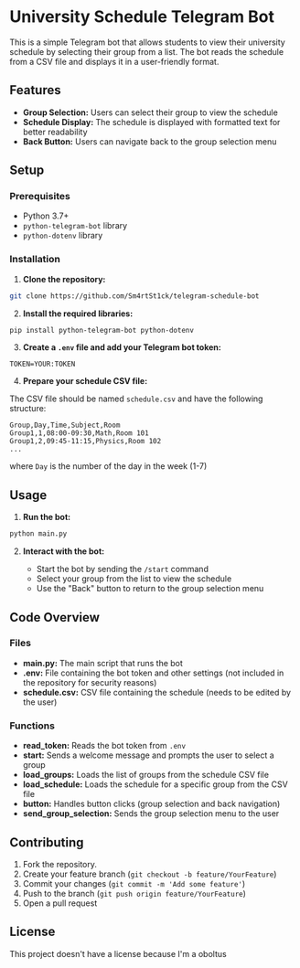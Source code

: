 # University Schedule Telegram Bot

This is a simple Telegram bot that allows students to view their university schedule by selecting their group from a list. The bot reads the schedule from a CSV file and displays it in a user-friendly format.

## Features

- **Group Selection:** Users can select their group to view the schedule
- **Schedule Display:** The schedule is displayed with formatted text for better readability
- **Back Button:** Users can navigate back to the group selection menu

## Setup

### Prerequisites

- Python 3.7+
- `python-telegram-bot` library
- `python-dotenv` library

### Installation

1. **Clone the repository:**
```sh
git clone https://github.com/Sm4rtSt1ck/telegram-schedule-bot
```

2. **Install the required libraries:**

```sh
pip install python-telegram-bot python-dotenv
```

3. **Create a `.env` file and add your Telegram bot token:**

```plaintext
TOKEN=YOUR:TOKEN
```

4. **Prepare your schedule CSV file:**

The CSV file should be named `schedule.csv` and have the following structure:

```csv
Group,Day,Time,Subject,Room
Group1,1,08:00-09:30,Math,Room 101
Group1,2,09:45-11:15,Physics,Room 102
...
```
where `Day` is the number of the day in the week (1-7)

## Usage

1. **Run the bot:**

```sh
python main.py
```

2. **Interact with the bot:**

    - Start the bot by sending the `/start` command
    - Select your group from the list to view the schedule
    - Use the "Back" button to return to the group selection menu

## Code Overview

### Files

- **main.py:** The main script that runs the bot
- **.env:** File containing the bot token and other settings (not included in the repository for security reasons)
- **schedule.csv:** CSV file containing the schedule (needs to be edited by the user)

### Functions

- **read_token:** Reads the bot token from `.env`
- **start:** Sends a welcome message and prompts the user to select a group
- **load_groups:** Loads the list of groups from the schedule CSV file
- **load_schedule:** Loads the schedule for a specific group from the CSV file
- **button:** Handles button clicks (group selection and back navigation)
- **send_group_selection:** Sends the group selection menu to the user

## Contributing

1. Fork the repository.
2. Create your feature branch (`git checkout -b feature/YourFeature`)
3. Commit your changes (`git commit -m 'Add some feature'`)
4. Push to the branch (`git push origin feature/YourFeature`)
5. Open a pull request

## License

This project doesn't have a license because I'm a oboltus

